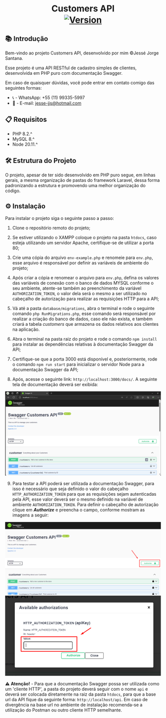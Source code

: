 <p align="center">
    <h1 align="center">
        <span>Customers API</span><br/>
        <a href="https://github.com/Projetos-Crescer/zig-app"><img align="center" alt="Version" src="https://img.shields.io/badge/Versão-1.0-blue"></a>
    </h1>
</p>

## 📚 Introdução
Bem-vindo ao projeto Customers API, desenvolvido por mim ©Jessé Jorge Santana.

Esse projeto é uma API RESTful de cadastro simples de clientes, desenvolvida em PHP puro com documentação Swagger. 

Em caso de quaisquer dúvidas, você pode entrar em contato comigo das seguintes formas:

* 📞 - WhatsApp: +55 (11) 99335-5997
* 📧 - E-mail: jesse-jjs@hotmail.com

## 📋 Requisitos
- PHP 8.2.^
- MySQL 8.^
- Node 20.11.^

## 🛠️ Estrutura do Projeto
O projeto, apesar de ter sido desenvolvido em PHP puro segue, em linhas gerais, a mesma organização de pastas do framework Laravel, dessa forma padronizando a estrutura e promovendo uma melhor organização do código.

## ⚙️ Instalação
Para instalar o projeto siga o seguinte passo a passo:

1. Clone o repositório remoto do projeto;

2. Se estiver utilizando o XAMPP coloque o projeto na pasta `htdocs`, caso esteja utilizando um servidor Apache, certifique-se de utilizar a porta 80;

3. Crie uma cópia do arquivo `env-example.php` e renomeie para `env.php`, esse arquivo é responsável por definir as variáveis de ambiente do projeto;

4. Após criar a cópia e renomear o arquivo para `env.php`, defina os valores das variáveis de conexão com o banco de dados MYSQL conforme o seu ambiente, atente-se também ao preenchimento da variável `AUTHORIZATION_TOKEN`, o valor dela será o mesmo a ser utilizado no cabeçalho de autorização para realizar as requisições HTTP para a API;

5. Vá até a pasta `database/migrations`, abra o terminal e rode o seguinte comando `php RunMigrations.php`, esse comando será responsável por realizar a criação do banco de dados, caso ele não exista, e também criará a tabela *customers* que armazena os dados relativos aos clientes na aplicação.


6. Abra o terminal na pasta raiz do projeto e rode o comando `npm install` para instalar as dependências relativas à documentação Swagger da API;

7. Certifique-se que a porta 3000 está disponível e, posteriormente, rode o comando `npm run start` para inicializar o servidor Node para a documentação Swagger da API;

8. Após, acesse o seguinte link: `http://localhost:3000/docs/`. A seguinte tela de documentação deverá ser exibida:

![Documentação Swagger](image/docs_homepage.png)

9. Para testar a API poderá ser utilizada a documentação Swagger, para isso é necessário que seja definido o valor do cabeçalho `HTTP_AUTHORIZATION_TOKEN` para que as requisições sejam autenticadas pela API, esse valor deverá ser o mesmo definido na variável de ambiente `AUTHORIZATION_TOKEN`. Para definir o cabeçalho de autorização clique em **_Authorize_** e preencha o campo, conforme mostram as imagens a seguir:

![Swagger Auth](image/docs_auth.png)
![Swagger Token](image/docs_token.png)

⚠️ **Atenção!** - Para que a documentação Swagger possa ser utilizada como um 'cliente HTTP', a pasta do projeto deverá seguir com o nome `api` e deverá ser colocada diretamente na raiz da pasta `htdocs`, para que a base url da API fique da seguinte forma: `http://localhost/api`. Em caso de divergência na base url no ambiente de instalação recomenda-se a utilização do Postman ou outro cliente HTTP semelhante.




